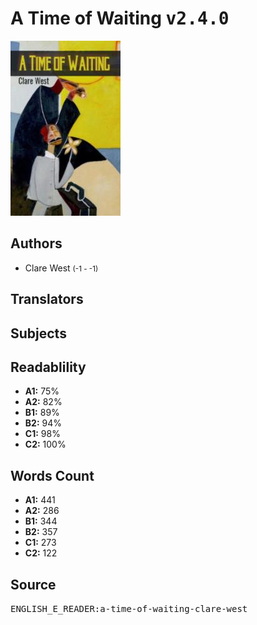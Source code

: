 # A Time of Waiting <kbd>v2.4.0</kbd>

![](./cover.medium.jpg "")

## Authors


 - Clare West <small>(-1 - -1)</small>

## Translators



## Subjects



## Readablility


 - **A1:** 75%
 - **A2:** 82%
 - **B1:** 89%
 - **B2:** 94%
 - **C1:** 98%
 - **C2:** 100%

## Words Count


 - **A1:** 441
 - **A2:** 286
 - **B1:** 344
 - **B2:** 357
 - **C1:** 273
 - **C2:** 122

## Source


<kbd>ENGLISH_E_READER:a-time-of-waiting-clare-west</kbd>
